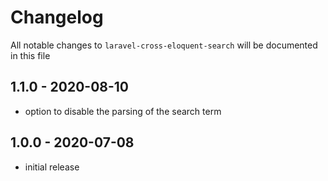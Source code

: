 # Changelog

All notable changes to `laravel-cross-eloquent-search` will be documented in this file

## 1.1.0 - 2020-08-10

- option to disable the parsing of the search term

## 1.0.0 - 2020-07-08

- initial release
